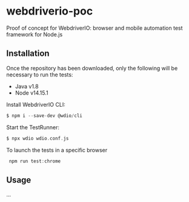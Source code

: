 # webdriverio-poc

Proof of concept for WebdriverIO: browser and mobile automation test framework for Node.js

## Installation

Once the repository has been downloaded, only the following will be necessary to run the tests:
- Java v1.8
- Node v14.15.1

Install WebdriverIO CLI:

```groovy
$ npm i --save-dev @wdio/cli
```

Start the TestRunner:
```groovy
$ npx wdio wdio.conf.js
```

To launch the tests in a specific browser
```groovy
 npm run test:chrome
```
## Usage

...


